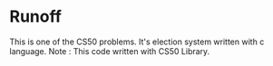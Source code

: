 # Runoff
This is one of the CS50 problems.
It's election system written with c language.
Note : This code written with CS50 Library.
